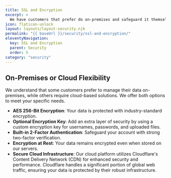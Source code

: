 ```yaml
---
title: SSL and Encryption
excerpt: >
  We have customers that prefer do on-premises and safeguard it themselves. For those needing cloud services we offer some options.
icon: flaticon-unlock
layout: layouts/layout-security.njk
permalink: "{{ baseUrl }}/security/ssl-and-encryption/"
eleventyNavigation:
  key: SSL and Encryption
  parent: Security
  order: 5
category: "security"
---
```


## On-Premises or Cloud Flexibility

We understand that some customers prefer to manage their data on-premises, while others require cloud-based solutions. We offer both options to meet your specific needs.

- **AES 256-Bit Encryption**: Your data is protected with industry-standard encryption.
- **Optional Encryption Key**: Add an extra layer of security by using a custom encryption key for usernames, passwords, and uploaded files.
- **Built-in 2-Factor Authentication**: Safeguard your account with strong two-factor verification.
- **Encryption at Rest**: Your data remains encrypted even when stored on our servers.
- **Secure Cloud Infrastructure**: Our cloud platform utilizes Cloudflare's Content Delivery Network (CDN) for enhanced security and performance. Cloudflare handles a significant portion of global web traffic, ensuring your data is protected by their robust infrastructure.